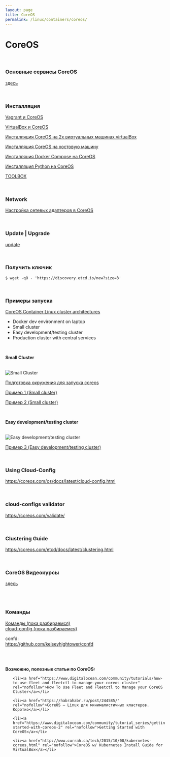 ```yaml
---
layout: page
title: CoreOS
permalink: /linux/containers/coreos/
---
```



# CoreOS

<br/>

### Основные сервисы CoreOS

[здесь](/linux/containers/coreos/services/)

<br/>

### Инсталляция

[Vagrant и CoreOS](/linux/containers/coreos/installation/vagrant-coreos/)  

[VirtualBox и CoreOS](/linux/containers/coreos/installation/virtualbox-coreos/)

[Инсталляция CoreOS на 2х виртуальных машинах virtualBox](/linux/containers/coreos/installation/virtualbox-coreos-2-machines/)

[Инсталляция CoreOS на хостовую машину](/linux/containers/coreos/installation/on-host-machine/)

[Инсталляция Docker Compose на CoreOS](/linux/containers/coreos/installation/docker-compose/)


[Инсталляция Python на CoreOS](https://github.com/sysadm-ru/python-on-coreos/blob/master/install-python-on-coreos.sh)

[TOOLBOX](/linux/containers/coreos/toolbox/)

<br/>

### Network

[Настройка сетевых адаптеров в CoreOS](/linux/containers/coreos/network/)


<br/>

### Update | Upgrade

[update](/linux/containers/coreos/update/)


<br/>

### Получить ключик

    $ wget -qO - 'https://discovery.etcd.io/new?size=3'


<!-- /	#	ip	-4	addr	|	grep	inet -->

<br/>

### Примеры запуска

[CoreOS Container Linux cluster architectures](https://coreos.com/os/docs/latest/cluster-architectures.html)

- Docker dev environment on laptop
- Small cluster
- Easy development/testing cluster
- Production cluster with central services


<br/>

**Small Cluster**

<br/>

<img src="https://coreos.com/os/docs/latest/img/small.png" alt="Small Cluster">

<br/>

[Подготовка окружения для запуска coreos](/linux/containers/coreos/example/env/)

[Пример 1 (Small cluster)](/linux/containers/coreos/example/01/)

[Пример 2 (Small cluster)](/linux/containers/coreos/example/02/)


<br/>

**Easy development/testing cluster**

<br/>

<img src="https://coreos.com/os/docs/latest/img/dev.png" alt="Easy development/testing cluster">


[Пример 3 (Easy development/testing cluster)](/linux/containers/coreos/example/03/)



<br/>

### Using Cloud-Config

https://coreos.com/os/docs/latest/cloud-config.html

<br/>

### cloud-configs validator

https://coreos.com/validate/


<br/>

### Clustering Guide

https://coreos.com/etcd/docs/latest/clustering.html



<br/>


### CoreOS Видеокурсы

[здесь](/linux/containers/coreos/video-courses/)





<br/>
<br/>

### Команды

[Команды (пока разбираемся)](/linux/containers/coreos/commands/)  
[cloud-config (пока разбираемся)](/linux/containers/coreos/cloud-config/)


confd:  
https://github.com/kelseyhightower/confd


<br/><br/>

**Возможно, полезные статьи по CoreOS:**


<ul>


    <li><a href="https://www.digitalocean.com/community/tutorials/how-to-use-fleet-and-fleetctl-to-manage-your-coreos-cluster" rel="nofollow">How To Use Fleet and Fleetctl to Manage your CoreOS Cluster</a></li>

    <li><a href="https://habrahabr.ru/post/244585/" rel="nofollow">CoreOS — Linux для минималистичных кластеров. Коротко</a></li>

    <li><a href="https://www.digitalocean.com/community/tutorial_series/getting-started-with-coreos-2" rel="nofollow">Getting Started with CoreOS</a></li>

    <li><a href="http://www.currah.ca/tech/2015/10/08/kubernetes-coreos.html" rel="nofollow">CoreOS w/ Kubernetes Install Guide for VirtualBox</a></li>

</ul>
